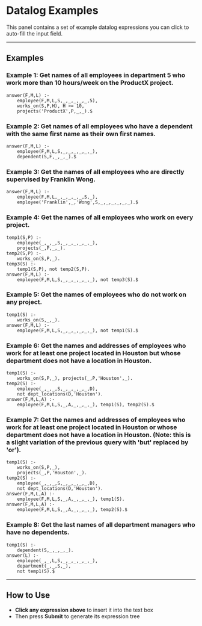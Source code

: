 # **Datalog Examples**

This panel contains a set of example datalog expressions you can click to auto-fill the input field.

---

## Examples

### Example 1: Get names of all employees in department 5 who work more than 10 hours/week on the ProductX project.
```
answer(F,M,L) :-
    employee(F,M,L,S,_,_,_,_,_,5),
    works_on(S,P,H), H >= 10,
    projects('ProductX',P,_,_).$
```


### Example 2: Get names of all employees who have a dependent with the same first name as their own first names.
```
answer(F,M,L) :-
    employee(F,M,L,S,_,_,_,_,_,_),
    dependent(S,F,_,_,_).$
```


### Example 3: Get the names of all employees who are directly supervised by Franklin Wong.
```
answer(F,M,L) :-
    employee(F,M,L,_,_,_,_,_,S,_),
    employee('Franklin',_,'Wong',S,_,_,_,_,_,_).$
```


### Example 4: Get the names of all employees who work on every project.
```
temp1(S,P) :-
    employee(_,_,_,S,_,_,_,_,_,_),
    projects(_,P,_,_).
temp2(S,P) :-
    works_on(S,P,_).
temp3(S) :-
    temp1(S,P), not temp2(S,P).
answer(F,M,L) :-
    employee(F,M,L,S,_,_,_,_,_,_), not temp3(S).$
```


### Example 5: Get the names of employees who do not work on any project.
```
temp1(S) :-
    works_on(S,_,_).
answer(F,M,L) :-
    employee(F,M,L,S,_,_,_,_,_,_), not temp1(S).$
```


### Example 6: Get the names and addresses of employees who work for at least one project located in Houston but whose department does not have a location in Houston.
```
temp1(S) :-
    works_on(S,P,_), projects(_,P,'Houston',_).
temp2(S) :-
    employee(_,_,_,S,_,_,_,_,_,D),
    not dept_locations(D,'Houston').
answer(F,M,L,A) :-
    employee(F,M,L,S,_,A,_,_,_,_), temp1(S), temp2(S).$
```


### Example 7: Get the names and addresses of employees who work for at least one project located in Houston or whose department does not have a location in Houston. (Note: this is a slight variation of the previous query with 'but' replaced by 'or').
```
temp1(S) :-
    works_on(S,P,_),
    projects(_,P,'Houston',_).
temp2(S) :-
    employee(_,_,_,S,_,_,_,_,_,D),
    not dept_locations(D,'Houston').
answer(F,M,L,A) :-
    employee(F,M,L,S,_,A,_,_,_,_), temp1(S).
answer(F,M,L,A) :-
    employee(F,M,L,S,_,A,_,_,_,_), temp2(S).$
```


### Example 8: Get the last names of all department managers who have no dependents.
```
temp1(S) :-
    dependent(S,_,_,_,_).
answer(L) :-
    employee(_,_,L,S,_,_,_,_,_,_),
    department(_,_,S,_),
    not temp1(S).$
```

---

## How to Use
- **Click any expression above** to insert it into the text box
- Then press **Submit** to generate its expression tree
